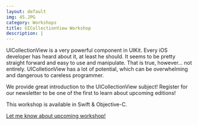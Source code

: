 ```yaml
---
layout: default
img: 45.JPG
category: Workshops
title: UICollectionView Workshop
description: |
---
```


UICollectionView is a very powerful component in UIKit. Every iOS developer has heard about it, at least he should. It seems to be pretty straight forward and easy to use and manipulate. That is true, however... not entirely. UIColletionView has a lot of potential, which can be overwhelming and dangerous to careless programmer.

We provide great introduction to the UICollectionView subject! Register for our newsletter to be one of the first to learn about upcoming editions!

This workshop is available in Swift & Objective-C.

<a href="/register" class="btn btn-info" role="button">Let me know about upcoming workshop!</a>

